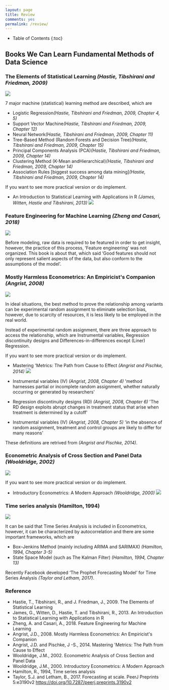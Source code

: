 ```yaml
---
layout: page
title: Review
comments: yes
permalink: /review/
---
```


* Table of Contents
{:toc}

## Books We Can Learn Fundamental Methods of Data Science

### The Elements of Statistical Learning <cite>(Hastie, Tibshirani and Friedman, 2009)</cite>
<a target="_blank"  href="https://www.amazon.co.jp/gp/product/0387848576/ref=as_li_tl?ie=UTF8&camp=247&creative=1211&creativeASIN=0387848576&linkCode=as2&tag=kyo07e-22&linkId=5e61d6d9d352a068e888dbbd0ac047ae"><img border="0" src="//ws-fe.amazon-adsystem.com/widgets/q?_encoding=UTF8&MarketPlace=JP&ASIN=0387848576&ServiceVersion=20070822&ID=AsinImage&WS=1&Format=_SL250_&tag=kyo07e-22" ></a>

7 major machine (statistical) learning method are described, which are

* Logistic Regression<cite>(Hastie, Tibshirani and Friedman, 2009, Chapter 4, 5)</cite>
* Support Vector Machine<cite>(Hastie, Tibshirani and Friedman, 2009, Chapter 12)</cite>
* Neural Network<cite>(Hastie, Tibshirani and Friedman, 2009, Chapter 11)</cite>
* Tree-Based Method (Random Forests and Decision Tree)<cite>(Hastie, Tibshirani and Friedman, 2009, Chapter 15)</cite>
* Principal Components Analysis (PCA)<cite>(Hastie, Tibshirani and Friedman, 2009, Chapter 14)</cite>
* Clustering Method (K-Mean andHierarchical)<cite>(Hastie, Tibshirani and Friedman, 2009, Chapter 14)</cite>
* Association Rules [biggest success among data mining]<cite>(Hastie, Tibshirani and Friedman, 2009, Chapter 14)</cite>

If you want to see more practical version or do implement.
* An Introduction to Statistical Learning with Applications in R <cite>(James, Witten, Hastie and Tibshirani, 2013)</cite>
<a target="_blank"  href="https://www.amazon.co.jp/gp/product/1071614177/ref=as_li_tl?ie=UTF8&camp=247&creative=1211&creativeASIN=1071614177&linkCode=as2&tag=kyo07e-22&linkId=d935373c22d74d46c9f2989533a590b2"><img border="0" src="//ws-fe.amazon-adsystem.com/widgets/q?_encoding=UTF8&MarketPlace=JP&ASIN=1071614177&ServiceVersion=20070822&ID=AsinImage&WS=1&Format=_SL250_&tag=kyo07e-22" ></a>

### Feature Engineering for Machine Learning <cite>(Zheng and Casari, 2018)</cite>
<a target="_blank"  href="https://www.amazon.co.jp/gp/product/B07BNX4MWC/ref=as_li_tl?ie=UTF8&camp=247&creative=1211&creativeASIN=B07BNX4MWC&linkCode=as2&tag=kyo07e-22&linkId=6bfa85bce5dc5d50cd20ae1e5015ab18"><img border="0" src="//ws-fe.amazon-adsystem.com/widgets/q?_encoding=UTF8&MarketPlace=JP&ASIN=B07BNX4MWC&ServiceVersion=20070822&ID=AsinImage&WS=1&Format=_SL250_&tag=kyo07e-22" ></a>

Before modeling, raw data is required to be featured in order to get insight, however, the practice of this process, ‘Feature engineering’ was not organized. This book is about that, which said ‘Good features should not only represent salient aspects of the data, but also conform to the assumptions of the model’.

### Mostly Harmless Econometrics: An Empiricist's Companion <cite>(Angrist, 2008)</cite>
<a target="_blank"  href="https://www.amazon.co.jp/gp/product/0691120358/ref=as_li_tl?ie=UTF8&camp=247&creative=1211&creativeASIN=0691120358&linkCode=as2&tag=kyo07e-22&linkId=cdd94954c4ecfc42e9f2e1bb41f509ce"><img border="0" src="//ws-fe.amazon-adsystem.com/widgets/q?_encoding=UTF8&MarketPlace=JP&ASIN=0691120358&ServiceVersion=20070822&ID=AsinImage&WS=1&Format=_SL250_&tag=kyo07e-22" ></a>

In ideal situations, the best method to prove the relationship among variants can be experimental random assignment to eliminate selection bias, however, due to scarcity of resources, it is less likely to be employed in the real world.

Instead of experimental random assignment, there are three approach to access the relationship, which are Instrumental variables, Regression discontinuity designs and Differences-in-differences except (Liner) Regression.

If you want to see more practical version or do implement.
* Mastering 'Metrics: The Path from Cause to Effect <cite>(Angrist and Pischke, 2014)</cite>
<a target="_blank"  href="https://www.amazon.co.jp/gp/product/0691152845/ref=as_li_tl?ie=UTF8&camp=247&creative=1211&creativeASIN=0691152845&linkCode=as2&tag=kyo07e-22&linkId=41e38d0462663f2384188f4618ae6b86"><img border="0" src="//ws-fe.amazon-adsystem.com/widgets/q?_encoding=UTF8&MarketPlace=JP&ASIN=0691152845&ServiceVersion=20070822&ID=AsinImage&WS=1&Format=_SL250_&tag=kyo07e-22" ></a>

* Instrumental variables (IV) <cite>(Angrist, 2008, Chapter 4)</cite>
'method harnesses partial or incomplete random assignment, whether naturally occurring or generated by researchers'
* Regression discontinuity designs (RD) <cite>(Angrist, 2008, Chapter 6)</cite>
'The RD design exploits abrupt changes in treatment status that arise when treatment is determined by a cutoff'
* Instrumental variables (IV) <cite>(Angrist, 2008, Chapter 5)</cite>
'in the absence of random assignment, treatment and control groups are likely to differ for many reasons'

These definitions are retrived from <cite>(Angrist and Pischke, 2014)</cite>.

### Econometric Analysis of Cross Section and Panel Data <cite>(Wooldridge, 2002)</cite>
<a target="_blank"  href="https://www.amazon.co.jp/gp/product/0262232588/ref=as_li_tl?ie=UTF8&camp=247&creative=1211&creativeASIN=0262232588&linkCode=as2&tag=kyo07e-22&linkId=fa4f1f8e64a4db4941358ff096425126"><img border="0" src="//ws-fe.amazon-adsystem.com/widgets/q?_encoding=UTF8&MarketPlace=JP&ASIN=0262232588&ServiceVersion=20070822&ID=AsinImage&WS=1&Format=_SL250_&tag=kyo07e-22" ></a>

If you want to see more practical version or do implement.
* Introductory Econometrics: A Modern Approach <cite>(Wooldridge, 2000)</cite>
<a target="_blank"  href="https://www.amazon.co.jp/gp/product/1337558869/ref=as_li_tl?ie=UTF8&camp=247&creative=1211&creativeASIN=1337558869&linkCode=as2&tag=kyo07e-22&linkId=ab76d5723476a69ec51d73360543e8ac"><img border="0" src="//ws-fe.amazon-adsystem.com/widgets/q?_encoding=UTF8&MarketPlace=JP&ASIN=1337558869&ServiceVersion=20070822&ID=AsinImage&WS=1&Format=_SL250_&tag=kyo07e-22" ></a>

### Time series analysis (Hamilton, 1994)
<a target="_blank"  href="https://www.amazon.co.jp/gp/product/0691042896/ref=as_li_tl?ie=UTF8&camp=247&creative=1211&creativeASIN=0691042896&linkCode=as2&tag=kyo07e-22&linkId=77d9e9fec9b9fa147bbdbc98b2d49e56"><img border="0" src="//ws-fe.amazon-adsystem.com/widgets/q?_encoding=UTF8&MarketPlace=JP&ASIN=0691042896&ServiceVersion=20070822&ID=AsinImage&WS=1&Format=_SL250_&tag=kyo07e-22" ></a>

It can be said that Time Series Analysis is included in Econometrics, however, it can be characterized by autocorrelation and there are some important frameworks, which are 
* Box–Jenkins Method (mainly including ARIMA and SARIMAX) <cite>(Hamilton, 1994, Chapter 3-5)</cite>
* State Space Model (such as The Kalman Filter) <cite>(Hamilton, 1994, Chapter 13)</cite>

Recently Facebook developed ‘The Prophet Forecasting Model’ for Time Series Analysis <cite>(Taylor and Letham, 2017)</cite>.


### Reference
* Hastie, T., Tibshirani, R., and J. Friedman, J., 2009. The Elements of Statistical Learning
* James, G., Witten, D., Hastie, T. and Tibshirani, R., 2013. An Introduction to Statistical Learning with Applications in R
* Zheng, A. and Casari, A., 2018. Feature Engineering for Machine Learning
* Angrist, J.D., 2008. Mostly Harmless Econometrics: An Empiricist's Companion
* Angrist, J.D. and Pischke, J -S., 2014. Mastering 'Metrics: The Path from Cause to Effect
* Wooldridge, J.M., 2002. Econometric Analysis of Cross Section and Panel Data
* Wooldridge, J.M., 2000. Introductory Econometrics: A Modern Approach
* Hamilton, R., 1994, Time series analysis
* Taylor, S.J. and Letham, B., 2017. Forecasting at scale. PeerJ Preprints 5:e3190v2 https://doi.org/10.7287/peerj.preprints.3190v2